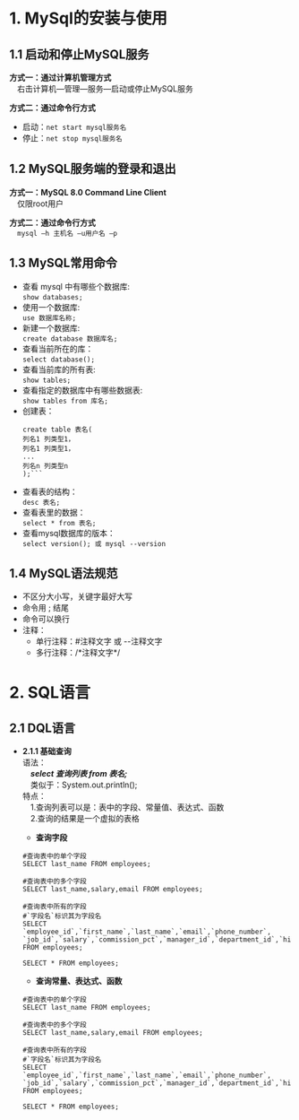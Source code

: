 # 1. MySql的安装与使用
## 1.1 启动和停止MySQL服务
__方式一：通过计算机管理方式__  
&emsp;右击计算机—管理—服务—启动或停止MySQL服务

__方式二：通过命令行方式__  
* 启动：`net start mysql服务名 ` 
* 停止：`net stop mysql服务名`

## 1.2 MySQL服务端的登录和退出
__方式一：MySQL 8.0 Command Line Client__  
&emsp;仅限root用户  

__方式二：通过命令行方式__   
&emsp;`mysql –h 主机名 –u用户名 –p`

## 1.3 MySQL常用命令
* 查看 mysql 中有哪些个数据库:   
  `show databases;`
* 使用一个数据库:   
  `use 数据库名称;`
* 新建一个数据库:   
  `create database 数据库名;` 
* 查看当前所在的库：  
  `select database();`
* 查看当前库的所有表:  
  `show tables;`
* 查看指定的数据库中有哪些数据表:   
  `show tables from 库名;`
* 创建表：
    ```
    create table 表名(  
    列名1 列类型1，
    列名1 列类型1，
    ...
    列名n 列类型n
    );```
* 查看表的结构：  
  `desc 表名;`
* 查看表里的数据：  
  `select * from 表名;`
* 查看mysql数据库的版本：  
  `select version(); 或 mysql --version`
## 1.4 MySQL语法规范
* 不区分大小写，关键字最好大写 
* 命令用 ; 结尾
* 命令可以换行
* 注释：
    * 单行注释：#注释文字 或 --注释文字
    * 多行注释：/\*注释文字\*/

# 2. SQL语言
## 2.1 DQL语言
* __2.1.1 基础查询__  
语法：  
&emsp;___select 查询列表 from 表名;___  
&emsp;类似于：System.out.println();  
特点：  
&emsp;1.查询列表可以是：表中的字段、常量值、表达式、函数  
&emsp;2.查询的结果是一个虚拟的表格

    * __查询字段__
    ```
    #查询表中的单个字段
    SELECT last_name FROM employees;

    #查询表中的多个字段
    SELECT last_name,salary,email FROM employees;

    #查询表中所有的字段
    #`字段名`标识其为字段名
    SELECT `employee_id`,`first_name`,`last_name`,`email`,`phone_number`,
    `job_id`,`salary`,`commission_pct`,`manager_id`,`department_id`,`hiredate`
    FROM employees;

    SELECT * FROM employees;
    ```
    * __查询常量、表达式、函数__
    ```
    #查询表中的单个字段
    SELECT last_name FROM employees;

    #查询表中的多个字段
    SELECT last_name,salary,email FROM employees;

    #查询表中所有的字段
    #`字段名`标识其为字段名
    SELECT `employee_id`,`first_name`,`last_name`,`email`,`phone_number`,
    `job_id`,`salary`,`commission_pct`,`manager_id`,`department_id`,`hiredate`
    FROM employees;

    SELECT * FROM employees;
    ```






  





